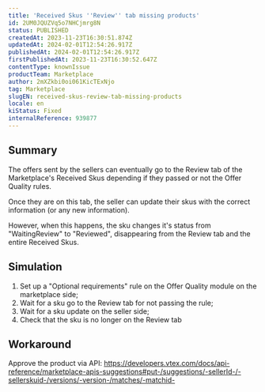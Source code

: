 ```yaml
---
title: 'Received Skus ''Review'' tab missing products'
id: 2UM0JQUZVq5o7NHCjmrg8N
status: PUBLISHED
createdAt: 2023-11-23T16:30:51.874Z
updatedAt: 2024-02-01T12:54:26.917Z
publishedAt: 2024-02-01T12:54:26.917Z
firstPublishedAt: 2023-11-23T16:30:52.647Z
contentType: knownIssue
productTeam: Marketplace
author: 2mXZkbi0oi061KicTExNjo
tag: Marketplace
slugEN: received-skus-review-tab-missing-products
locale: en
kiStatus: Fixed
internalReference: 939877
---
```


## Summary


The offers sent by the sellers can eventually go to the Review tab of the Marketplace's Received Skus depending if they passed or not the Offer Quality rules.

Once they are on this tab, the seller can update their skus with the correct information (or any new information).

However, when this happens, the sku changes it's status from "WaitingReview" to "Reviewed", disappearing from the Review tab and the entire Received Skus.


##

## Simulation



1. Set up a "Optional requirements" rule on the Offer Quality module on the marketplace side;
2. Wait for a sku go to the Review tab for not passing the rule;
3. Wait for a sku update on the seller side;
4. Check that the sku is no longer on the Review tab


##

## Workaround


Approve the product via API: https://developers.vtex.com/docs/api-reference/marketplace-apis-suggestions#put-/suggestions/-sellerId-/-sellerskuid-/versions/-version-/matches/-matchid-





